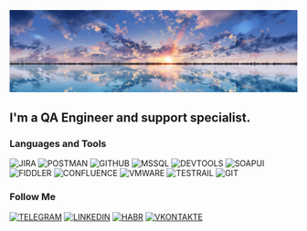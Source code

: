 [![Header](https://github.com/rim205mir/rim205mir/blob/main/assets/85fceb92b5acc75e9b992428e7c3a528.jpg)](https://hh.ru/resume/4b745083ff08b6a9fa0039ed1f716a4143386d)

## I'm a QA Engineer and support specialist.

### Languages and Tools
![JIRA](https://img.shields.io/badge/-JIRA-090909?style=for-the-badge&logo=jira&logoColor=47c5fb)
![POSTMAN](https://img.shields.io/badge/-POSTMAN-090909?style=for-the-badge&logo=postman&logoColor)
![GITHUB](https://img.shields.io/badge/-GITHUB-090909?style=for-the-badge&logo=GITHUB&logoColor)
![MSSQL](https://img.shields.io/badge/-MSSQL-090909?style=for-the-badge&logo=MSSQL&logoColor)
![DEVTOOLS](https://img.shields.io/badge/-DEVTOOLS-090909?style=for-the-badge&logo=DEVTOOLS&logoColor)
![SOAPUI](https://img.shields.io/badge/-SOAPUI-090909?style=for-the-badge&logo=SOAPUI&logoColor)
![FIDDLER](https://img.shields.io/badge/-FIDDLER-090909?style=for-the-badge&logo=FIDDLER&logoColor)
![CONFLUENCE](https://img.shields.io/badge/-CONFLUENCE-090909?style=for-the-badge&logo=CONFLUENCE&logoColor)
![VMWARE](https://img.shields.io/badge/-VMWARE-090909?style=for-the-badge&logo=VMWARE&logoColor)
![TESTRAIL](https://img.shields.io/badge/-TESTRAIL-090909?style=for-the-badge&logo=TESTRAIL&logoColor)
![GIT](https://img.shields.io/badge/-GIT-090909?style=for-the-badge&logo=GIT&logoColor)

### Follow Me
[![TELEGRAM](https://img.shields.io/badge/-TELEGRAM-090909?style=for-the-badge&logo=TELEGRAM&logoColor)](https://t.me/RimMir2)
[![LINKEDIN](https://img.shields.io/badge/-LINKEDIN-090909?style=for-the-badge&logo=LINKEDIN&logoColor)](https://www.linkedin.com/in/rayanmukhametzyanov/)
[![HABR](https://img.shields.io/badge/-HABR-090909?style=for-the-badge&logo=HABR&logoColor)](https://career.habr.com/rayan07)
[![VKONTAKTE](https://img.shields.io/badge/-VKONTAKTE-090909?style=for-the-badge&logo=VK&logoColor=4F7DB3)](https://vk.com/rim2005mir)